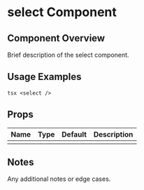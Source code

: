 # select Component

## Component Overview

Brief description of the select component.

## Usage Examples

`tsx
<select />
`

## Props

| Name | Type | Default | Description |
| ---- | ---- | ------- | ----------- |
|      |      |         |             |

## Notes

Any additional notes or edge cases.
